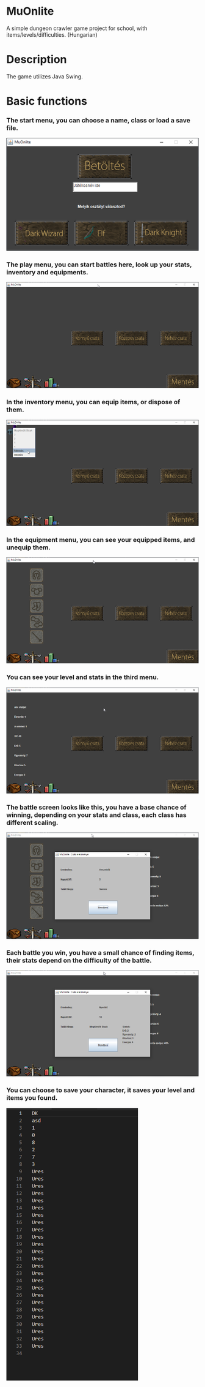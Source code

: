 # MuOnlite
A simple dungeon crawler game project for school, with items/levels/difficulties. (Hungarian)

# Description
The game utilizes Java Swing.

# Basic functions
### The start menu, you can choose a name, class or load a save file.
![Start menu](https://github.com/tetsuroba/MuOnlite/blob/master/readme/startMenu.png?raw=true)

### The play menu, you can start battles here, look up your stats, inventory and equipments.
![Play menu](https://github.com/tetsuroba/MuOnlite/blob/master/readme/playMenu.png?raw=true)

### In the inventory menu, you can equip items, or dispose of them.
![Inventory menu](https://github.com/tetsuroba/MuOnlite/blob/master/readme/inventoryMenu.png?raw=true)

### In the equipment menu, you can see your equipped items, and unequip them.
![Equipment menu](https://github.com/tetsuroba/MuOnlite/blob/master/readme/equipMenu.png?raw=true)

### You can see your level and stats in the third menu.
![Stats menu](https://github.com/tetsuroba/MuOnlite/blob/master/readme/statsMenu.png?raw=true)

### The battle screen looks like this, you have a base chance of winning, depending on your stats and class, each class has different scaling.
![Battle screen](https://github.com/tetsuroba/MuOnlite/blob/master/readme/battleScreen.png?raw=true)

### Each battle you win, you have a small chance of finding items, their stats depend on the difficulty of the battle.
![Item found](https://github.com/tetsuroba/MuOnlite/blob/master/readme/itemFound.png?raw=true)

### You can choose to save your character, it saves your level and items you found.
![Save](https://github.com/tetsuroba/MuOnlite/blob/master/readme/saveFile.png?raw=true)
